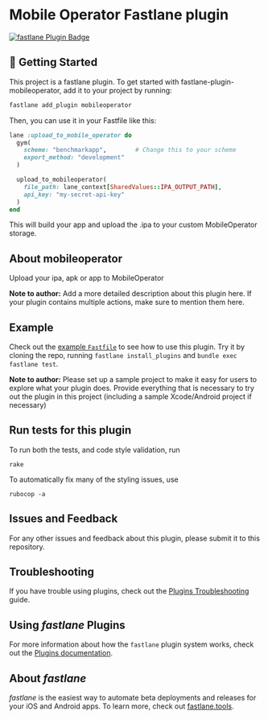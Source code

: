 # Mobile Operator Fastlane plugin

[![fastlane Plugin Badge](https://rawcdn.githack.com/fastlane/fastlane/master/fastlane/assets/plugin-badge.svg)](https://rubygems.org/gems/fastlane-plugin-mobileoperator)

## 🚀 Getting Started
This project is a fastlane plugin. To get started with fastlane-plugin-mobileoperator, add it to your project by running:

```bash
fastlane add_plugin mobileoperator
```

Then, you can use it in your Fastfile like this:
```ruby
lane :upload_to_mobile_operator do
  gym(
    scheme: "benchmarkapp",        # Change this to your scheme
    export_method: "development"
  )

  upload_to_mobileoperator(
    file_path: lane_context[SharedValues::IPA_OUTPUT_PATH],
    api_key: "my-secret-api-key"
  )
end
```

This will build your app and upload the .ipa to your custom MobileOperator storage.


## About mobileoperator

Upload your ipa, apk or app to MobileOperator

**Note to author:** Add a more detailed description about this plugin here. If your plugin contains multiple actions, make sure to mention them here.

## Example

Check out the [example `Fastfile`](fastlane/Fastfile) to see how to use this plugin. Try it by cloning the repo, running `fastlane install_plugins` and `bundle exec fastlane test`.

**Note to author:** Please set up a sample project to make it easy for users to explore what your plugin does. Provide everything that is necessary to try out the plugin in this project (including a sample Xcode/Android project if necessary)

## Run tests for this plugin

To run both the tests, and code style validation, run

```
rake
```

To automatically fix many of the styling issues, use
```
rubocop -a
```

## Issues and Feedback

For any other issues and feedback about this plugin, please submit it to this repository.

## Troubleshooting

If you have trouble using plugins, check out the [Plugins Troubleshooting](https://docs.fastlane.tools/plugins/plugins-troubleshooting/) guide.

## Using _fastlane_ Plugins

For more information about how the `fastlane` plugin system works, check out the [Plugins documentation](https://docs.fastlane.tools/plugins/create-plugin/).

## About _fastlane_

_fastlane_ is the easiest way to automate beta deployments and releases for your iOS and Android apps. To learn more, check out [fastlane.tools](https://fastlane.tools).

